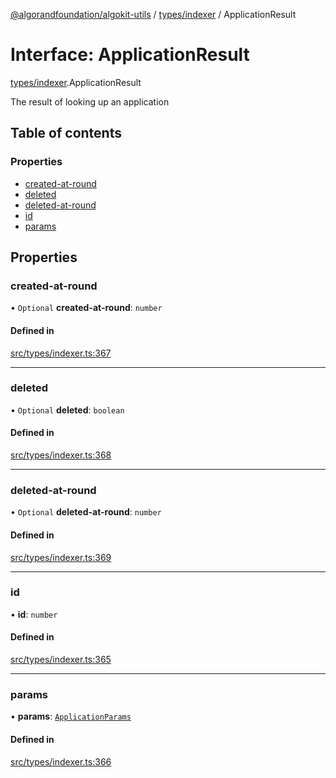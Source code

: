 [@algorandfoundation/algokit-utils](../README.md) / [types/indexer](../modules/types_indexer.md) / ApplicationResult

# Interface: ApplicationResult

[types/indexer](../modules/types_indexer.md).ApplicationResult

The result of looking up an application

## Table of contents

### Properties

- [created-at-round](types_indexer.ApplicationResult.md#created-at-round)
- [deleted](types_indexer.ApplicationResult.md#deleted)
- [deleted-at-round](types_indexer.ApplicationResult.md#deleted-at-round)
- [id](types_indexer.ApplicationResult.md#id)
- [params](types_indexer.ApplicationResult.md#params)

## Properties

### created-at-round

• `Optional` **created-at-round**: `number`

#### Defined in

[src/types/indexer.ts:367](https://github.com/algorandfoundation/algokit-utils-ts/blob/main/src/types/indexer.ts#L367)

___

### deleted

• `Optional` **deleted**: `boolean`

#### Defined in

[src/types/indexer.ts:368](https://github.com/algorandfoundation/algokit-utils-ts/blob/main/src/types/indexer.ts#L368)

___

### deleted-at-round

• `Optional` **deleted-at-round**: `number`

#### Defined in

[src/types/indexer.ts:369](https://github.com/algorandfoundation/algokit-utils-ts/blob/main/src/types/indexer.ts#L369)

___

### id

• **id**: `number`

#### Defined in

[src/types/indexer.ts:365](https://github.com/algorandfoundation/algokit-utils-ts/blob/main/src/types/indexer.ts#L365)

___

### params

• **params**: [`ApplicationParams`](types_indexer.ApplicationParams.md)

#### Defined in

[src/types/indexer.ts:366](https://github.com/algorandfoundation/algokit-utils-ts/blob/main/src/types/indexer.ts#L366)
